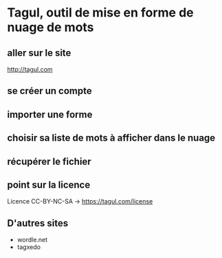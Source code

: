 # Tagul, outil de mise en forme de nuage de mots
## aller sur le site
http://tagul.com
## se créer un compte
## importer une forme
## choisir sa liste de mots à afficher dans le nuage
## récupérer le fichier
## point sur la licence
Licence CC-BY-NC-SA -> https://tagul.com/license
## D'autres sites
- wordle.net
- tagxedo


